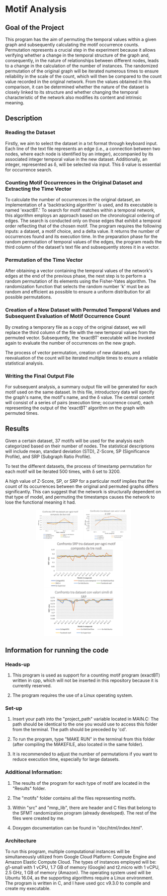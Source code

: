 # Motif Analysis
## Goal of the Project
This program has the aim of permuting the temporal values within a given graph and subsequently calculating the motif occurrence counts. Permutation represents a crucial step in the experiment because it allows verifying whether a change in the temporal structure of the graph and, consequently, in the nature of relationships between different nodes, leads to a change in the calculation of the number of instances. The randomized permutation of the original graph will be iterated numerous times to ensure reliability in the scale of the count, which will then be compared to the count value recorded in the original network. From the values obtained in this comparison, it can be determined whether the nature of the dataset is closely linked to its structure and whether changing the temporal characteristic of the network also modifies its content and intrinsic meaning.

## Description
### Reading the Dataset
Firstly, we aim to select the dataset in a txt format through keyboard input. Each line of the text file represents an edge (i.e., a connection between two nodes, where each node is identified by an integer), accompanied by its associated integer temporal value in the new dataset. Additionally, an integer, represented as δ, will be selected via input. This δ value is essential for occurrence search.

### Counting Motif Occurrences in the Original Dataset and Extracting the Time Vector

To calculate the number of occurrences in the original dataset, an implementation of a 'backtracking algorithm' is used, and its executable is named 'exactBT.' To search for motif matches within a temporal network, this algorithm employs an approach based on the chronological ordering of edges. The search is conducted only on those edges that exhibit a temporal order reflecting that of the chosen motif.
The program requires the following inputs: a dataset, a motif choice, and a delta value. It returns the number of occurrences found and its execution time. In the preparation phase for the random permutation of temporal values of the edges, the program reads the third column of the dataset's text file and subsequently stores it in a vector.

### Permutation of the Time Vector

After obtaining a vector containing the temporal values of the network's edges at the end of the previous phase, the next step is to perform a random permutation of its elements using the Fisher-Yates algorithm.
The randomization function that selects the random number 'k' must be as random and efficient as possible to ensure a uniform distribution for all possible permutations.

### Creation of a New Dataset with Permuted Temporal Values and Subsequent Evaluation of Motif Occurrence Count

By creating a temporary file as a copy of the original dataset, we will replace the third column of the file with the new temporal values from the permuted vector. Subsequently, the 'exactBT' executable will be invoked again to evaluate the number of occurrences on the new graph.

The process of vector permutation, creation of new datasets, and reevaluation of the count will be iterated multiple times to ensure a reliable statistical analysis.

### Writing the Final Output File

For subsequent analysis, a summary output file will be generated for each motif used on the same dataset. In this file, introductory data will specify the graph's name, the motif's name, and the δ value. The central content will consist of a series of pairs (execution time; occurrence count), each representing the output of the 'exactBT' algorithm on the graph with permuted times.

## Results
Given a certain dataset, 37 motifs will be used for the analysis each categorized based on their number of nodes. The statistical descriptions will include mean, standard deviation (STD), Z-Score, SP (Significance Profile), and SRP (Subgraph Ratio Profile).

To test the different datasets, the process of timestamp permutation for each motif will be iterated 500 times, with δ set to 3200.

A high value of Z-Score, SP, or SRP for a particular motif implies that the count of its occurrences between the original and permuted graphs differs significantly. This can suggest that the network is structurally dependent on that type of model, and permuting the timestamps causes the network to lose the functional meaning it had.

<div align="center">
  <img src="SRP_2_nodes.png" alt="All datasets 2-nodes motif" style="width: 30%;"/>
  <img src="Dataset_zoom_2_nodes.png" alt="Some datasets 2-nodes motif" style="width: 30%;"/>
</div>

<div align="center">
  <img src="SRP_3_nodes.png" alt="All datasets 2-nodes motif" style="width: 50%;"/>
</div>

<div align="center">
  <img src="Dataset_zoom_3_nodes.png" alt="Some datasets 2-nodes motif" style="width: 50%;"/>
</div>

## Information for running the code

### Heads-up
1. This program is used as support for a counting motif program (exactBT) written in cpp, which will not be inserted in this repository because it is currently reserved.
   
2. The program requires the use of a Linux operating system.

### Set-up
1. Insert your path into the "project_path" variable
   located in MAIN.C: The path should be identical to the one
   you would use to access this folder from the terminal. The
   path should be preceded by 'cd'.

2. To run the program, type "MAKE RUN" in the terminal
   from this folder
   (after compiling the MAKEFILE, also located in the same folder).

3. It is recommended to adjust the number of permutations
   if you want to reduce execution time, especially for large datasets.


### Additional Information:

1. The results of the program for each type of motif are
  located in the "Results" folder.

2. The "motifs" folder
  contains all the files representing motifs.

3. Within "src" and "mnp_lib",
  there are header and C files that belong to the SFMT randomization
  program (already developed). The rest of the files were created by me.

4. Doxygen documentation can be found in "doc/html/index.html".


### Architecture

To run this program, multiple computational instances will be simultaneously utilized from Google Cloud Platform: Compute Engine and Amazon Elastic Compute Cloud. The types of instances employed will be: g1-small with 1 vCPU, 1.7 GB of memory (Google) and t2.micro with 1 vCPU, 2.5 GHz, 1 GB of memory (Amazon). The operating system used will be Ubuntu 16.04, as the supporting algorithms require a Linux environment. The program is written in C, and I have used gcc v9.3.0 to compile and create my executable.


